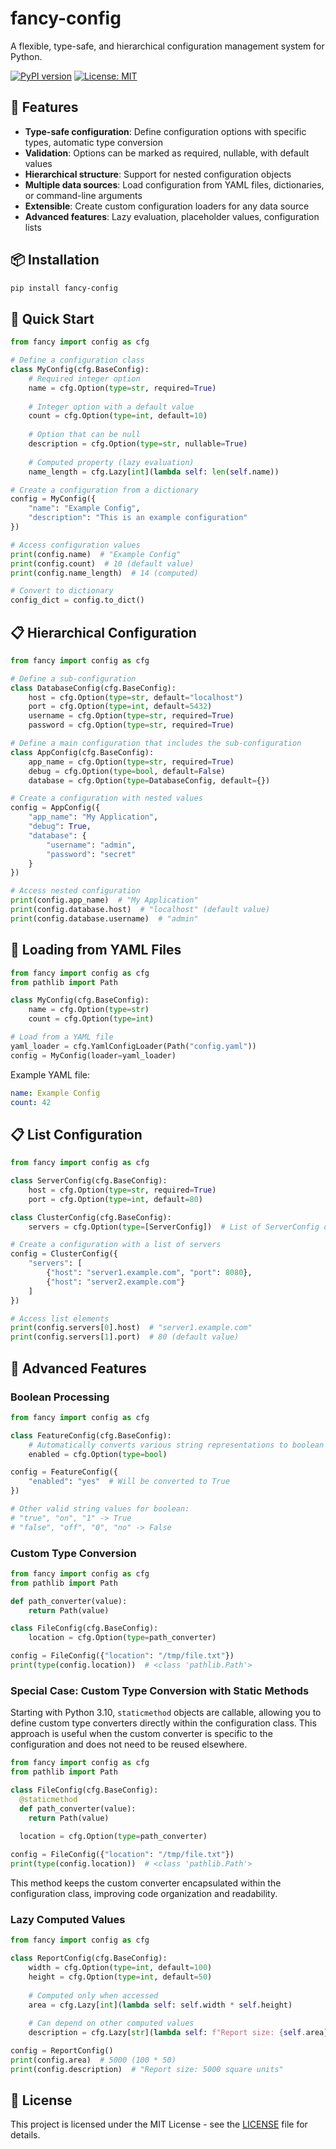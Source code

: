 # fancy-config

A flexible, type-safe, and hierarchical configuration management system for Python.

[![PyPI version](https://badge.fury.io/py/fancy-config.svg)](https://badge.fury.io/py/fancy-config)
[![License: MIT](https://img.shields.io/badge/License-MIT-yellow.svg)](https://opensource.org/licenses/MIT)

## 🌟 Features

- **Type-safe configuration**: Define configuration options with specific types, automatic type conversion
- **Validation**: Options can be marked as required, nullable, with default values
- **Hierarchical structure**: Support for nested configuration objects
- **Multiple data sources**: Load configuration from YAML files, dictionaries, or command-line arguments
- **Extensible**: Create custom configuration loaders for any data source
- **Advanced features**: Lazy evaluation, placeholder values, configuration lists

## 📦 Installation

```bash
pip install fancy-config
```

## 🚀 Quick Start

```python
from fancy import config as cfg

# Define a configuration class
class MyConfig(cfg.BaseConfig):
    # Required integer option
    name = cfg.Option(type=str, required=True)
    
    # Integer option with a default value
    count = cfg.Option(type=int, default=10)
    
    # Option that can be null
    description = cfg.Option(type=str, nullable=True)
    
    # Computed property (lazy evaluation)
    name_length = cfg.Lazy[int](lambda self: len(self.name))

# Create a configuration from a dictionary
config = MyConfig({
    "name": "Example Config",
    "description": "This is an example configuration"
})

# Access configuration values
print(config.name)  # "Example Config"
print(config.count)  # 10 (default value)
print(config.name_length)  # 14 (computed)

# Convert to dictionary
config_dict = config.to_dict()
```

## 📋 Hierarchical Configuration

```python
from fancy import config as cfg

# Define a sub-configuration
class DatabaseConfig(cfg.BaseConfig):
    host = cfg.Option(type=str, default="localhost")
    port = cfg.Option(type=int, default=5432)
    username = cfg.Option(type=str, required=True)
    password = cfg.Option(type=str, required=True)

# Define a main configuration that includes the sub-configuration
class AppConfig(cfg.BaseConfig):
    app_name = cfg.Option(type=str, required=True)
    debug = cfg.Option(type=bool, default=False)
    database = cfg.Option(type=DatabaseConfig, default={})

# Create a configuration with nested values
config = AppConfig({
    "app_name": "My Application",
    "debug": True,
    "database": {
        "username": "admin",
        "password": "secret"
    }
})

# Access nested configuration
print(config.app_name)  # "My Application"
print(config.database.host)  # "localhost" (default value)
print(config.database.username)  # "admin"
```

## 📝 Loading from YAML Files

```python
from fancy import config as cfg
from pathlib import Path

class MyConfig(cfg.BaseConfig):
    name = cfg.Option(type=str)
    count = cfg.Option(type=int)

# Load from a YAML file
yaml_loader = cfg.YamlConfigLoader(Path("config.yaml"))
config = MyConfig(loader=yaml_loader)
```

Example YAML file:
```yaml
name: Example Config
count: 42
```

## 📋 List Configuration

```python
from fancy import config as cfg

class ServerConfig(cfg.BaseConfig):
    host = cfg.Option(type=str, required=True)
    port = cfg.Option(type=int, default=80)

class ClusterConfig(cfg.BaseConfig):
    servers = cfg.Option(type=[ServerConfig])  # List of ServerConfig objects

# Create a configuration with a list of servers
config = ClusterConfig({
    "servers": [
        {"host": "server1.example.com", "port": 8080},
        {"host": "server2.example.com"}
    ]
})

# Access list elements
print(config.servers[0].host)  # "server1.example.com"
print(config.servers[1].port)  # 80 (default value)
```

## 🧪 Advanced Features

### Boolean Processing

```python
from fancy import config as cfg

class FeatureConfig(cfg.BaseConfig):
    # Automatically converts various string representations to boolean
    enabled = cfg.Option(type=bool)

config = FeatureConfig({
    "enabled": "yes"  # Will be converted to True
})

# Other valid string values for boolean:
# "true", "on", "1" -> True
# "false", "off", "0", "no" -> False
```

### Custom Type Conversion

```python
from fancy import config as cfg
from pathlib import Path

def path_converter(value):
    return Path(value)

class FileConfig(cfg.BaseConfig):
    location = cfg.Option(type=path_converter)

config = FileConfig({"location": "/tmp/file.txt"})
print(type(config.location))  # <class 'pathlib.Path'>
```

### Special Case: Custom Type Conversion with Static Methods

Starting with Python 3.10, `staticmethod` objects are callable, allowing you to define custom type converters directly within the configuration class. This approach is useful when the custom converter is specific to the configuration and does not need to be reused elsewhere.

```python
from fancy import config as cfg
from pathlib import Path

class FileConfig(cfg.BaseConfig):
  @staticmethod
  def path_converter(value):
    return Path(value)
  
  location = cfg.Option(type=path_converter)

config = FileConfig({"location": "/tmp/file.txt"})
print(type(config.location))  # <class 'pathlib.Path'>
```

This method keeps the custom converter encapsulated within the configuration class, improving code organization and readability.

### Lazy Computed Values

```python
from fancy import config as cfg

class ReportConfig(cfg.BaseConfig):
    width = cfg.Option(type=int, default=100)
    height = cfg.Option(type=int, default=50)
    
    # Computed only when accessed
    area = cfg.Lazy[int](lambda self: self.width * self.height)
    
    # Can depend on other computed values
    description = cfg.Lazy[str](lambda self: f"Report size: {self.area} square units")

config = ReportConfig()
print(config.area)  # 5000 (100 * 50)
print(config.description)  # "Report size: 5000 square units"
```

## 📄 License

This project is licensed under the MIT License - see the [LICENSE](LICENSE.txt) file for details.
